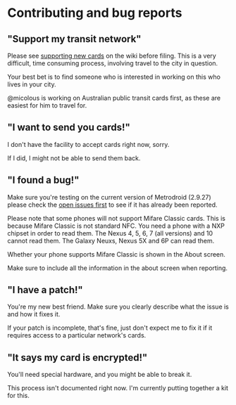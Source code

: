 # Contributing and bug reports

## "Support my transit network"

Please see [supporting new cards](https://github.com/micolous/farebot/wiki/New-cards) on the wiki before filing.  This is a very difficult, time consuming process, involving travel to the city in question.

Your best bet is to find someone who is interested in working on this who lives in your city.

@micolous is working on Australian public transit cards first, as these are easiest for him to travel for.

## "I want to send you cards!"

I don't have the facility to accept cards right now, sorry.

If I did, I might not be able to send them back.

## "I found a bug!"

Make sure you're testing on the current version of Metrodroid (2.9.27) please check the [open issues first](https://github.com/micolous/farebot/issues) to see if it has already been reported.

Please note that some phones will not support Mifare Classic cards.  This is because Mifare Classic is not standard NFC.  You need a phone with a NXP chipset in order to read them.  The Nexus 4, 5, 6, 7 (all versions) and 10 cannot read them.  The Galaxy Neuxs, Nexus 5X and 6P can read them.

Whether your phone supports Mifare Classic is shown in the About screen.

Make sure to include all the information in the about screen when reporting.

## "I have a patch!"

You're my new best friend.  Make sure you clearly describe what the issue is and how it fixes it.

If your patch is incomplete, that's fine, just don't expect me to fix it if it requires access to a particular network's cards.

## "It says my card is encrypted!"

You'll need special hardware, and you might be able to break it.

This process isn't documented right now.  I'm currently putting together a kit for this.

